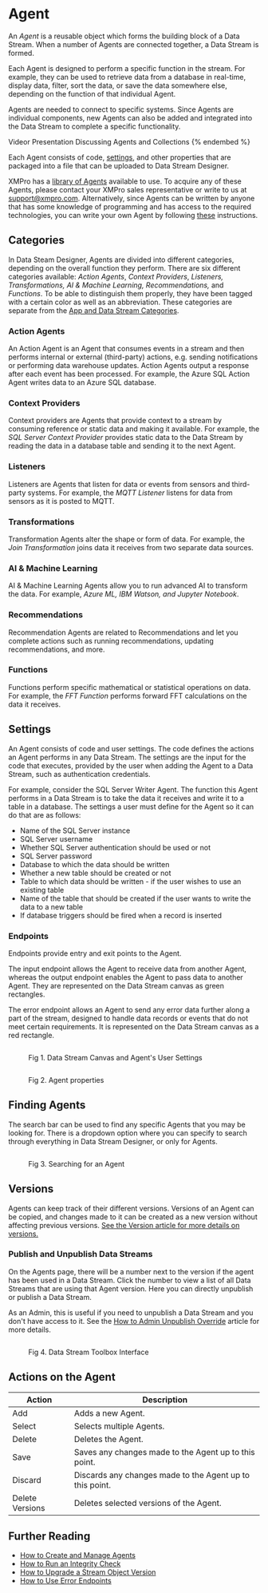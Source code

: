 # Agent

An _Agent_ is a reusable object which forms the building block of a Data Stream. When a number of Agents are connected together, a Data Stream is formed.&#x20;

Each Agent is designed to perform a specific function in the stream. For example, they can be used to retrieve data from a database in real-time, display data, filter, sort the data, or save the data somewhere else, depending on the function of that individual Agent.&#x20;

Agents are needed to connect to specific systems. Since Agents are individual components, new Agents can also be added and integrated into the Data Stream to complete a specific functionality.

<!-- embeded video removed -->
Videor Presentation Discussing Agents and Collections
{% endembed %}

Each Agent consists of code, [settings](./#settings), and other properties that are packaged into a file that can be uploaded to Data Stream Designer.&#x20;

XMPro has a [library of Agents](https://documentation.xmpro.com/resources/integrations) available to use. To acquire any of these Agents, please contact your XMPro sales representative or write to us at [support@xmpro.com](mailto:support@xmpro.com). Alternatively, since Agents can be written by anyone that has some knowledge of programming and has access to the required technologies, you can write your own Agent by following [these](../../how-tos/agents/building-agents.md) instructions.

## Categories

In Data Steam Designer, Agents are divided into different categories, depending on the overall function they perform. There are six different categories available: _Action Agents_, _Context Providers_, _Listeners, Transformations, AI & Machine Learning, Recommendations,_ and _Functions_. To be able to distinguish them properly, they have been tagged with a certain color as well as an abbreviation. These categories are separate from the [App and Data Stream Categories](../category.md).

### **Action Agents**

An Action Agent is an Agent that consumes events in a stream and then performs internal or external (third-party) actions, e.g. sending notifications or performing data warehouse updates. Action Agents output a response after each event has been processed. For example, the Azure SQL Action Agent writes data to an Azure SQL database.

### **Context Providers**

Context providers are Agents that provide context to a stream by consuming reference or static data and making it available. For example, the _SQL Server Context Provider_ provides static data to the Data Stream by reading the data in a database table and sending it to the next Agent.

### **Listeners**

Listeners are Agents that listen for data or events from sensors and third-party systems. For example, the _MQTT Listener_ listens for data from sensors as it is posted to MQTT.

### **Transformations**

Transformation Agents alter the shape or form of data. For example, the _Join Transformation_ joins data it receives from two separate data sources.

### **AI & Machine Learning**

AI & Machine Learning Agents allow you to run advanced AI to transform the data. For example, _Azure ML, IBM Watson, and Jupyter Notebook_.&#x20;

### **Recommendations**

Recommendation Agents are related to Recommendations and let you complete actions such as running recommendations, updating recommendations, and more.

### **Functions**

Functions perform specific mathematical or statistical operations on data. For example, the _FFT Function_ performs forward FFT calculations on the data it receives.

## Settings

An Agent consists of code and user settings. The code defines the actions an Agent performs in any Data Stream. The settings are the input for the code that executes, provided by the user when adding the Agent to a Data Stream, such as authentication credentials.

For example, consider the SQL Server Writer Agent. The function this Agent performs in a Data Stream is to take the data it receives and write it to a table in a database. The settings a user must define for the Agent so it can do that are as follows:

* Name of the SQL Server instance
* SQL Server username
* Whether SQL Server authentication should be used or not
* SQL Server password
* Database to which the data should be written
* Whether a new table should be created or not
* Table to which data should be written - if the user wishes to use an existing table
* Name of the table that should be created if the user wants to write the data to a new table
* If database triggers should be fired when a record is inserted

### Endpoints

Endpoints provide entry and exit points to the Agent.

The input endpoint allows the Agent to receive data from another Agent, whereas the output endpoint enables the Agent to pass data to another Agent. They are represented on the Data Stream canvas as green rectangles.&#x20;

The error endpoint allows an Agent to send any error data further along a part of the stream, designed to handle data records or events that do not meet certain requirements. It is represented on the Data Stream canvas as a red rectangle.

<figure><img src="../../.gitbook/assets/ds.newvisualindicator.concepts.agent.canvas.png" alt=""><figcaption><p>Fig 1. Data Stream Canvas and Agent's User Settings</p></figcaption></figure>

<figure><img src="../../.gitbook/assets/ds.newvisualindicator.concepts.agent.png" alt=""><figcaption><p>Fig 2. Agent properties</p></figcaption></figure>

## Finding Agents

The search bar can be used to find any specific Agents that you may be looking for. There is a dropdown option where you can specify to search through everything in Data Stream Designer, or only for Agents.

<figure><img src="../../.gitbook/assets/ds.newvisualindicator.concepts.agent.search.png" alt=""><figcaption><p>Fig 3. Searching for an Agent</p></figcaption></figure>

## Versions

Agents can keep track of their different versions. Versions of an Agent can be copied, and changes made to it can be created as a new version without affecting previous versions. [See the Version article for more details on versions.](../version.md)

### Publish and Unpublish Data Streams

On the Agents page, there will be a number next to the version if the agent has been used in a Data Stream. Click the number to view a list of all Data Streams that are using that Agent version. Here you can directly unpublish or publish a Data Stream.&#x20;

As an Admin, this is useful if you need to unpublish a Data Stream and you don't have access to it. See the [How to Admin Unpublish Override](../../how-tos/publish/admin-unpublish-override.md) article for more details.

<figure><img src="../../.gitbook/assets/ds.newvisualindicator.concepts.agent.publish.png" alt=""><figcaption><p>Fig 4. Data Stream Toolbox Interface</p></figcaption></figure>

## Actions on the Agent

| **Action**      | **Description**                                          |
| --------------- | -------------------------------------------------------- |
| Add             | Adds a new Agent.                                        |
| Select          | Selects multiple Agents.                                 |
| Delete          | Deletes the Agent.                                       |
| Save            | Saves any changes made to the Agent up to this point.    |
| Discard         | Discards any changes made to the Agent up to this point. |
| Delete Versions | Deletes selected versions of the Agent.                  |

## Further Reading

* [How to Create and Manage Agents](../../how-tos/agents/manage-agents.md)
* [How to Run an Integrity Check](../../how-tos/data-streams/run-an-integrity-check.md)
* [How to Upgrade a Stream Object Version](../../how-tos/data-streams/upgrade-a-stream-object-version.md)
* [How to Use Error Endpoints](../../how-tos/data-streams/use-error-endpoints.md)
